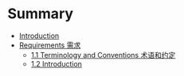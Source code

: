 # Summary

* [Introduction](README.md)
* [Requirements 需求](chapter1.md)
   * [1.1 Terminology and Conventions 术语和约定](11-terminology-and-conventions-术语和约定.md)
   * [1.2 Introduction](12_introduction.md)

